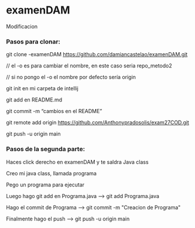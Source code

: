 # examenDAM
Modificacion

### Pasos para clonar:
git clone -examenDAM https://github.com/damiancastelao/examenDAM.git

// el -o es para cambiar el nombre, en este caso seria repo_metodo2

// si no pongo el -o el nombre por defecto sería origin

git init en mi carpeta de intellij

git add en README.md

git commit -m “cambios en el README”

git remote add origin https://github.com/Anthonypradosolis/exam27COD.git

git push -u origin main

### Pasos de la segunda parte:
Haces click derecho en examenDAM y te saldra Java class

Creo mi java class, llamada programa

Pego un programa para ejecutar

Luego hago git add en Programa.java --> git add Programa.java

Hago el commit de Programa --> git commit -m "Creacion de Programa"

Finalmente hago el push --> git push -u origin main
